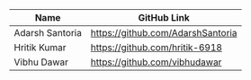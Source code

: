 | Name            | GitHub Link                       |
| --------------- | --------------------------------- |
| Adarsh Santoria | https://github.com/AdarshSantoria |
|Hritik Kumar     | https://github.com/hritik-6918    |
|Vibhu Dawar      | https://github.com/vibhudawar     |
